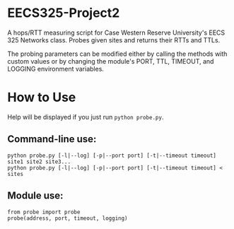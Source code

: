 EECS325-Project2
================

A hops/RTT measuring script for Case Western Reserve University's EECS 325 Networks class. Probes given sites and returns their RTTs and TTLs.

The probing parameters can be modified either by calling the methods with
custom values or by changing the module's PORT, TTL, TIMEOUT, and LOGGING
environment variables.

# How to Use
Help will be displayed if you just run `python probe.py`.

## Command-line use:
    python probe.py [-l|--log] [-p|--port port] [-t|--timeout timeout] site1 site2 site3...
    python probe.py [-l|--log] [-p|--port port] [-t|--timeout timeout] < sites

## Module use:
    from probe import probe
    probe(address, port, timeout, logging)
